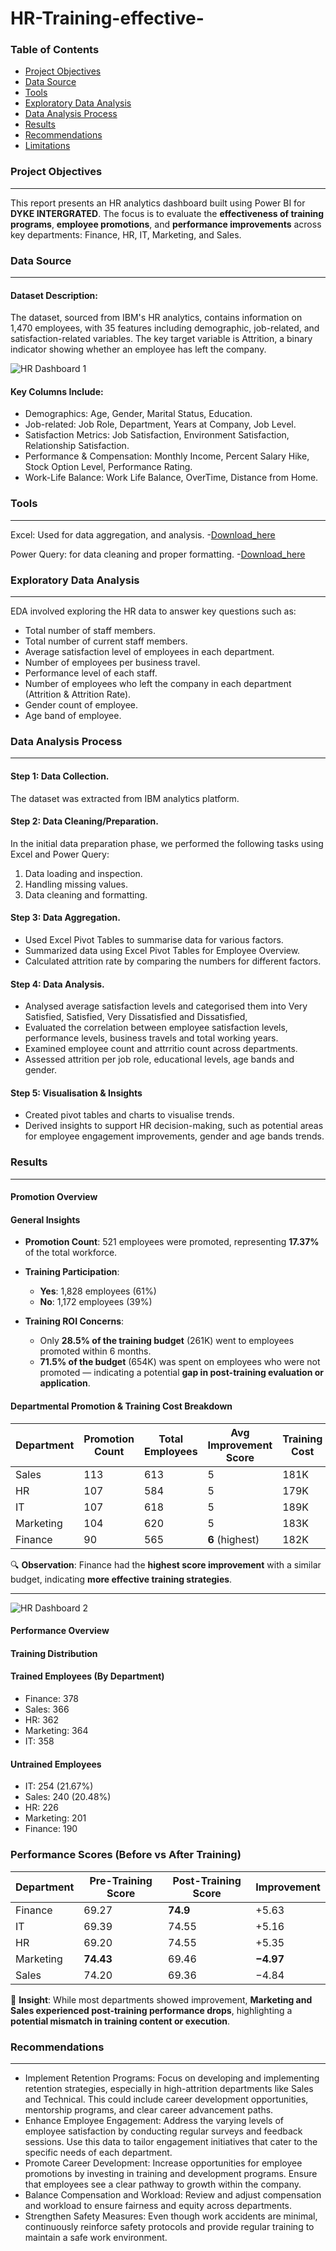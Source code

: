 # HR-Training-effective-

### Table of Contents

- [Project Objectives](#project-objectives)
- [Data Source](#data-source)
- [Tools](#tools)
- [Exploratory Data Analysis](#exploratory-data-analysis)
- [Data Analysis Process](#data-analysis-process)
- [Results](#results)
- [Recommendations](#recommendations)
- [Limitations](#limitations)



### Project Objectives 
---
This report presents an HR analytics dashboard built using Power BI for **DYKE INTERGRATED**. The focus is to evaluate the **effectiveness of training programs**, **employee promotions**, and **performance improvements** across key departments: Finance, HR, IT, Marketing, and Sales.



### Data Source
---
#### Dataset Description:
The dataset, sourced from IBM's HR analytics, contains information on 1,470 employees, with 35 features including demographic, job-related, and satisfaction-related variables. The key target variable is Attrition, a binary indicator showing whether an employee has left the company.

![HR Dashboard 1](https://github.com/user-attachments/assets/5fa0e2a2-d16c-4478-9f75-5ed8d2eab61c)

#### Key Columns Include:
- Demographics: Age, Gender, Marital Status, Education.
- Job-related: Job Role, Department, Years at Company, Job Level.
- Satisfaction Metrics: Job Satisfaction, Environment Satisfaction, Relationship Satisfaction.
- Performance & Compensation: Monthly Income, Percent Salary Hike, Stock Option Level, Performance Rating.
- Work-Life Balance: Work Life Balance, OverTime, Distance from Home.

  

### Tools
---
Excel: Used for data aggregation, and analysis. -[Download_here](https://microsoft.com)

Power Query: for data cleaning and proper formatting.
-[Download_here](https://microsoft.com)

### Exploratory Data Analysis
---
EDA involved exploring the HR data to answer key questions such as:

- Total number of staff members.
- Total number of current staff members.
- Average satisfaction level of employees in each department.
- Number of employees per business travel.
- Performance level of each staff.
- Number of employees who left the company in each department (Attrition & Attrition Rate).
- Gender count of employee.
- Age band of employee.



### Data Analysis Process
---
#### Step 1: Data Collection.
The dataset was extracted from IBM analytics platform.

#### Step 2: Data Cleaning/Preparation.
 In the initial data preparation phase, we performed the following tasks using Excel and Power Query:
  1. Data loading and inspection.
  2. Handling missing values.
  3. Data cleaning and formatting.

#### Step 3: Data Aggregation.
- Used Excel Pivot Tables to summarise data for various factors.
- Summarized data using Excel Pivot Tables for Employee Overview.
- Calculated attrition rate by comparing the numbers for different factors.

#### Step 4: Data Analysis.
- Analysed average satisfaction levels and categorised them into Very Satisfied, Satisfied, Very Dissatisfied and Dissatisfied,
- Evaluated the correlation between employee satisfaction levels, performance levels, business travels and total working years.
- Examined employee count and attrritio count across departments.
-  Assessed attrition per job role, educational levels, age bands and gender.

#### Step 5: Visualisation & Insights
- Created pivot tables and charts to visualise trends.
- Derived insights to support HR decision-making, such as potential areas for employee engagement improvements, gender and age bands trends.

  

### Results
---
#### Promotion Overview

#### General Insights

- **Promotion Count**: 521 employees were promoted, representing **17.37%** of the total workforce.
- **Training Participation**:  
  - **Yes**: 1,828 employees (61%)  
  - **No**: 1,172 employees (39%)

- **Training ROI Concerns**:  
  - Only **28.5% of the training budget** (261K) went to employees promoted within 6 months.  
  - **71.5% of the budget** (654K) was spent on employees who were not promoted — indicating a potential **gap in post-training evaluation or application**.

#### Departmental Promotion & Training Cost Breakdown

| Department | Promotion Count | Total Employees | Avg Improvement Score | Training Cost |
|------------|------------------|------------------|------------------------|----------------|
| Sales      | 113              | 613              | 5                      | 181K           |
| HR         | 107              | 584              | 5                      | 179K           |
| IT         | 107              | 618              | 5                      | 189K           |
| Marketing  | 104              | 620              | 5                      | 183K           |
| Finance    | 90               | 565              | **6** (highest)        | 182K           |

🔍 **Observation**: Finance had the **highest score improvement** with a similar budget, indicating **more effective training strategies**.

---
  
![HR Dashboard 2](https://github.com/user-attachments/assets/d0a23232-69c6-4ab2-99f6-b7d85266eb40)

#### Performance Overview

#### Training Distribution

#### Trained Employees (By Department)
- Finance: 378  
- Sales: 366  
- HR: 362  
- Marketing: 364  
- IT: 358  

####  Untrained Employees
- IT: 254 (21.67%)  
- Sales: 240 (20.48%)  
- HR: 226  
- Marketing: 201  
- Finance: 190  

### Performance Scores (Before vs After Training)

| Department | Pre-Training Score | Post-Training Score | Improvement |
|------------|--------------------|---------------------|-------------|
| Finance    | 69.27               | **74.9**             | +5.63       |
| IT         | 69.39               | 74.55                | +5.16       |
| HR         | 69.20               | 74.55                | +5.35       |
| Marketing  | **74.43**           | 69.46                | **−4.97**   |
| Sales      | 74.20               | 69.36                | −4.84       |

📌 **Insight**: While most departments showed improvement, **Marketing and Sales experienced post-training performance drops**, highlighting a **potential mismatch in training content or execution**.



  
  
### Recommendations
---
- Implement Retention Programs: Focus on developing and implementing retention strategies, especially in high-attrition departments like Sales and Technical. This could include career development opportunities, mentorship programs, and clear career advancement paths.
- Enhance Employee Engagement: Address the varying levels of employee satisfaction by conducting regular surveys and feedback sessions. Use this data to tailor engagement initiatives that cater to the specific needs of each department.
- Promote Career Development: Increase opportunities for employee promotions by investing in training and development programs. Ensure that employees see a clear pathway to growth within the company.
- Balance Compensation and Workload: Review and adjust compensation and workload to ensure fairness and equity across departments.
- Strengthen Safety Measures: Even though work accidents are minimal, continuously reinforce safety protocols and provide regular training to maintain a safe work environment.

